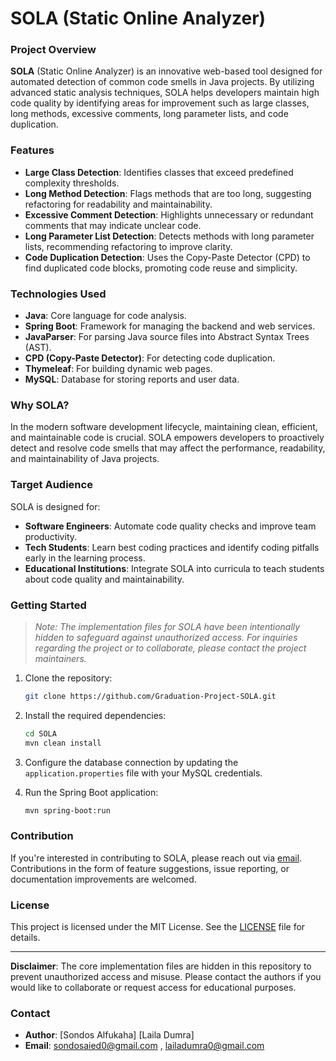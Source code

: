 # SOLA (Static Online Analyzer)

### Project Overview
**SOLA** (Static Online Analyzer) is an innovative web-based tool designed for automated detection of common code smells in Java projects. By utilizing advanced static analysis techniques, SOLA helps developers maintain high code quality by identifying areas for improvement such as large classes, long methods, excessive comments, long parameter lists, and code duplication.

### Features
- **Large Class Detection**: Identifies classes that exceed predefined complexity thresholds.
- **Long Method Detection**: Flags methods that are too long, suggesting refactoring for readability and maintainability.
- **Excessive Comment Detection**: Highlights unnecessary or redundant comments that may indicate unclear code.
- **Long Parameter List Detection**: Detects methods with long parameter lists, recommending refactoring to improve clarity.
- **Code Duplication Detection**: Uses the Copy-Paste Detector (CPD) to find duplicated code blocks, promoting code reuse and simplicity.

### Technologies Used
- **Java**: Core language for code analysis.
- **Spring Boot**: Framework for managing the backend and web services.
- **JavaParser**: For parsing Java source files into Abstract Syntax Trees (AST).
- **CPD (Copy-Paste Detector)**: For detecting code duplication.
- **Thymeleaf**: For building dynamic web pages.
- **MySQL**: Database for storing reports and user data.

### Why SOLA?
In the modern software development lifecycle, maintaining clean, efficient, and maintainable code is crucial. SOLA empowers developers to proactively detect and resolve code smells that may affect the performance, readability, and maintainability of Java projects.

### Target Audience
SOLA is designed for:
- **Software Engineers**: Automate code quality checks and improve team productivity.
- **Tech Students**: Learn best coding practices and identify coding pitfalls early in the learning process.
- **Educational Institutions**: Integrate SOLA into curricula to teach students about code quality and maintainability.

### Getting Started
> *Note: The implementation files for SOLA have been intentionally hidden to safeguard against unauthorized access. For inquiries regarding the project or to collaborate, please contact the project maintainers.*

1. Clone the repository:
   ```bash
   git clone https://github.com/Graduation-Project-SOLA.git
   ```
2. Install the required dependencies:
   ```bash
   cd SOLA
   mvn clean install
   ```
3. Configure the database connection by updating the `application.properties` file with your MySQL credentials.

4. Run the Spring Boot application:
   ```bash
   mvn spring-boot:run
   ```

### Contribution
If you're interested in contributing to SOLA, please reach out via [email](mailto:sondosaied0@gmail.com). Contributions in the form of feature suggestions, issue reporting, or documentation improvements are welcomed.

### License
This project is licensed under the MIT License. See the [LICENSE](LICENSE) file for details.

---

**Disclaimer**: The core implementation files are hidden in this repository to prevent unauthorized access and misuse. Please contact the authors if you would like to collaborate or request access for educational purposes.

### Contact
- **Author**: [Sondos Alfukaha] [Laila Dumra]
- **Email**: sondosaied0@gmail.com , lailadumra0@gmail.com
